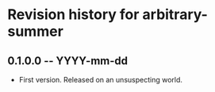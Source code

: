 # Revision history for arbitrary-summer

## 0.1.0.0 -- YYYY-mm-dd

* First version. Released on an unsuspecting world.
